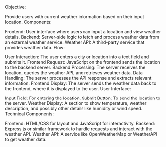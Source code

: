    Objective:

 Provide users with current weather information based on their input location.
Components:

Frontend: User interface where users can input a location and view weather details.
Backend: Server-side logic to fetch and process weather data from an external weather service.
Weather API: A third-party service that provides weather data.
Flow:

User Interaction: The user enters a city or location into a text field and submits it.
Frontend Request: JavaScript on the frontend sends the location to the backend server.
Backend Processing: The server receives the location, queries the weather API, and retrieves weather data.
Data Handling: The server processes the API response and extracts relevant information.
Frontend Display: The server sends the weather data back to the frontend, where it is displayed to the user.
User Interface:

Input Field: For entering the location.
Submit Button: To send the location to the server.
Weather Display: A section to show temperature, weather description, and possibly other details like humidity or wind speed.
Technical Components:

Frontend: HTML/CSS for layout and JavaScript for interactivity.
Backend: Express.js or similar framework to handle requests and interact with the weather API.
Weather API: A service like OpenWeatherMap or WeatherAPI to get weather data.